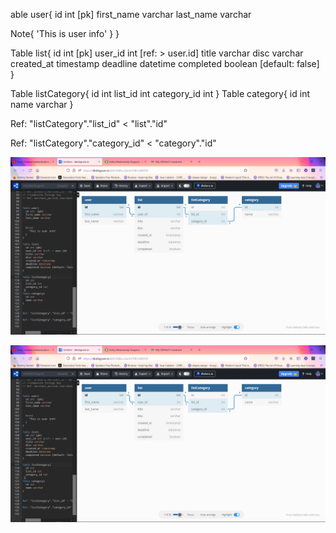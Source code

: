 able user{
id int [pk]
first_name varchar
last_name varchar

Note{
'This is user info'
}
}

Table list{
id int [pk]
user_id int [ref: > user.id]
title varchar
disc varchar
created_at timestamp
deadline datetime
completed boolean [default: false]
}

Table listCategory{
id int
list_id int
category_id int
}
Table category{
id int
name varchar
}

Ref: "listCategory"."list_id" < "list"."id"

Ref: "listCategory"."category_id" < "category"."id"

<img src="output.png"/>

<img src="output.png"
     alt="HTML&CSS Exercises"
     style="float: left; margin-right: 10px;" />
